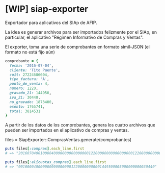 # [WIP] siap-exporter

Exportador para aplicativos del SIAp de AFIP.

La idea es generar archivos para ser importados felizmente por el SIAp, en
particular, el aplicativo "Régimen Informativo de Compras y Ventas".

El exporter, toma una serie de comprobantes en formato símil-JSON (el formato
no está fijo aún)

```ruby
comprobante = {
  fecha: '2016-07-04',
  cliente: 'Tito Puente',
  cuit: 27224686604,
  tipo_factura: 'A',
  punto_de_venta: 4,
  numero: 1220,
  gravado_21: 144950,
  iva_21: 30440,
  no_gravado: 1873400,
  exento: 1765741,
  total: 3814531
}
```

A partir de los datos de los comprobantes, genera los cuatro archivos que
pueden ser importados en el aplicativo de compras y ventas.

files = SiapExporter::ComprasVentas.generate(comprobantes)

```ruby
puts files[:compras].each_line.first
# => "201607040010000400000000000000001220000000000000000012208000000000027..."

puts files[:alicuotas_compras].each_line.first
# => "00100004000000000000000012200000000001449500005000000000030440"
```
